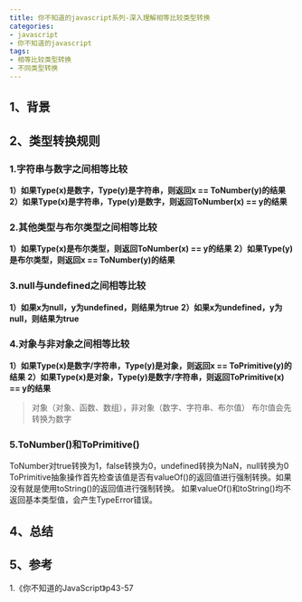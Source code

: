 ```yaml
---
title: 你不知道的javascript系列-深入理解相等比较类型转换
categories: 
- javascript
- 你不知道的javascript
tags: 
- 相等比较类型转换
- 不同类型转换
---
```


## 1、背景

## 2、类型转换规则
### 1.字符串与数字之间相等比较
**1）如果Type(x)是数字，Type(y)是字符串，则返回x == ToNumber(y)的结果**
**2）如果Type(x)是字符串，Type(y)是数字，则返回ToNumber(x) == y的结果**

### 2.其他类型与布尔类型之间相等比较
**1）如果Type(x)是布尔类型，则返回ToNumber(x) == y的结果**
**2）如果Type(y)是布尔类型，则返回x == ToNumber(y)的结果**

### 3.null与undefined之间相等比较
**1）如果x为null，y为undefined，则结果为true**
**2）如果x为undefined，y为null，则结果为true**

### 4.对象与非对象之间相等比较
**1）如果Type(x)是数字/字符串，Type(y)是对象，则返回x == ToPrimitive(y)的结果**
**2）如果Type(x)是对象，Type(y)是数字/字符串，则返回ToPrimitive(x) == y的结果**
> 对象（对象、函数、数组），非对象（数字、字符串、布尔值）
> 布尔值会先转换为数字

### 5.ToNumber()和ToPrimitive()
ToNumber对true转换为1，false转换为0，undefined转换为NaN，null转换为0
ToPrimitive抽象操作首先检查该值是否有valueOf()的返回值进行强制转换。如果没有就是使用toString()的返回值进行强制转换。
如果valueOf()和toString()均不返回基本类型值，会产生TypeError错误。



## 4、总结



## 5、参考
1.《你不知道的JavaScript》p43-57


